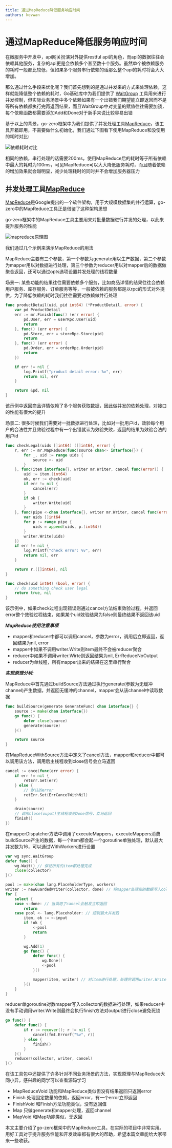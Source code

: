 ```yaml
---
title: 通过MapReduce降低服务响应时间
authors: kevwan
---
```


# 通过MapReduce降低服务响应时间

在微服务中开发中，api网关扮演对外提供restful api的角色，而api的数据往往会依赖其他服务，复杂的api更是会依赖多个甚至数十个服务。虽然单个被依赖服务的耗时一般都比较低，但如果多个服务串行依赖的话那么整个api的耗时将会大大增加。

那么通过什么手段来优化呢？我们首先想到的是通过并发来的方式来处理依赖，这样就能降低整个依赖的耗时，Go基础库中为我们提供了 [WaitGroup](https://golang.org/pkg/sync/#WaitGroup) 工具用来进行并发控制，但实际业务场景中多个依赖如果有一个出错我们期望能立即返回而不是等所有依赖都执行完再返回结果，而且WaitGroup中对变量的赋值往往需要加锁，每个依赖函数都需要添加Add和Done对于新手来说比较容易出错

基于以上的背景，go-zero框架中为我们提供了并发处理工具[MapReduce](https://github.com/zeromicro/go-zero/blob/master/core/mr/mapreduce.go)，该工具开箱即用，不需要做什么初始化，我们通过下图看下使用MapReduce和没使用的耗时对比:

![依赖耗时对比](https://raw.githubusercontent.com/zeromicro/zero-doc/main/doc/images/mr_time.png)

相同的依赖，串行处理的话需要200ms，使用MapReduce后的耗时等于所有依赖中最大的耗时为100ms，可见MapReduce可以大大降低服务耗时，而且随着依赖的增加效果就会越明显，减少处理耗时的同时并不会增加服务器压力

## 并发处理工具[MapReduce](https://github.com/zeromicro/go-zero/tree/master/core/mr)

[MapReduce](https://zh.wikipedia.org/wiki/MapReduce)是Google提出的一个软件架构，用于大规模数据集的并行运算，go-zero中的MapReduce工具正是借鉴了这种架构思想  

go-zero框架中的MapReduce工具主要用来对批量数据进行并发的处理，以此来提升服务的性能  

![mapreduce原理图](https://raw.githubusercontent.com/zeromicro/zero-doc/main/doc/images/mr.png)

我们通过几个示例来演示MapReduce的用法  

MapReduce主要有三个参数，第一个参数为generate用以生产数据，第二个参数为mapper用以对数据进行处理，第三个参数为reducer用以对mapper后的数据做聚合返回，还可以通过opts选项设置并发处理的线程数量  

场景一: 某些功能的结果往往需要依赖多个服务，比如商品详情的结果往往会依赖用户服务、库存服务、订单服务等等，一般被依赖的服务都是以rpc的形式对外提供，为了降低依赖的耗时我们往往需要对依赖做并行处理  

```go
func productDetail(uid, pid int64) (*ProductDetail, error) {
	var pd ProductDetail
	err := mr.Finish(func() (err error) {
		pd.User, err = userRpc.User(uid)
		return
	}, func() (err error) {
		pd.Store, err = storeRpc.Store(pid)
		return
	}, func() (err error) {
		pd.Order, err = orderRpc.Order(pid)
		return
	})

	if err != nil {
		log.Printf("product detail error: %v", err)
		return nil, err
	}

	return &pd, nil
}
```

该示例中返回商品详情依赖了多个服务获取数据，因此做并发的依赖处理，对接口的性能有很大的提升  

场景二: 很多时候我们需要对一批数据进行处理，比如对一批用户id，效验每个用户的合法性并且效验过程中有一个出错就认为效验失败，返回的结果为效验合法的用户id  

```go
func checkLegal(uids []int64) ([]int64, error) {
	r, err := mr.MapReduce(func(source chan<- interface{}) {
		for _, uid := range uids {
			source <- uid
		}
	}, func(item interface{}, writer mr.Writer, cancel func(error)) {
		uid := item.(int64)
		ok, err := check(uid)
		if err != nil {
			cancel(err)
		}
		if ok {
			writer.Write(uid)
		}
	}, func(pipe <-chan interface{}, writer mr.Writer, cancel func(error)) {
		var uids []int64
		for p := range pipe {
			uids = append(uids, p.(int64))
		}
		writer.Write(uids)
	})
	if err != nil {
        log.Printf("check error: %v", err)
		return nil, err
	}

	return r.([]int64), nil
}

func check(uid int64) (bool, error) {
	// do something check user legal
	return true, nil
}
```

该示例中，如果check过程出现错误则通过cancel方法结束效验过程，并返回error整个效验过程结束，如果某个uid效验结果为false则最终结果不返回该uid

***MapReduce使用注意事项***

* mapper和reducer中都可以调用cancel，参数为error，调用后立即返回，返回结果为nil, error
* mapper中如果不调用writer.Write则item最终不会被reducer聚合
* reducer中如果不调用writer.Wirte则返回结果为nil, ErrReduceNoOutput
* reducer为单线程，所有mapper出来的结果在这里串行聚合

***实现原理分析:***

MapReduce中首先通过buildSource方法通过执行generate(参数为无缓冲channel)产生数据，并返回无缓冲的channel，mapper会从该channel中读取数据

```go
func buildSource(generate GenerateFunc) chan interface{} {
    source := make(chan interface{})
    go func() {
        defer close(source)
        generate(source)
    }()

    return source
}
```

在MapReduceWithSource方法中定义了cancel方法，mapper和reducer中都可以调用该方法，调用后主线程收到close信号会立马返回  

```go
cancel := once(func(err error) {
    if err != nil {
        retErr.Set(err)
    } else {
        // 默认的error
        retErr.Set(ErrCancelWithNil)
    }

    drain(source)
    // 调用close(ouput)主线程收到Done信号，立马返回
    finish()
})
```

在mapperDispatcher方法中调用了executeMappers，executeMappers消费buildSource产生的数据，每一个item都会起一个goroutine单独处理，默认最大并发数为16，可以通过WithWorkers进行设置  

```go
var wg sync.WaitGroup
defer func() {
    wg.Wait() // 保证所有的item都处理完成
    close(collector)
}()

pool := make(chan lang.PlaceholderType, workers)
writer := newGuardedWriter(collector, done) // 将mapper处理完的数据写入collector
for {
    select {
    case <-done: // 当调用了cancel会触发立即返回
        return
    case pool <- lang.Placeholder: // 控制最大并发数
        item, ok := <-input
        if !ok {
            <-pool
            return
        }

        wg.Add(1)
        go func() {
            defer func() {
                wg.Done()
                <-pool
            }()

            mapper(item, writer) // 对item进行处理，处理完调用writer.Write把结果写入collector对应的channel中
        }()
    }
}
```

reducer单goroutine对数mapper写入collector的数据进行处理，如果reducer中没有手动调用writer.Write则最终会执行finish方法对output进行close避免死锁

```go
go func() {
    defer func() {
        if r := recover(); r != nil {
            cancel(fmt.Errorf("%v", r))
        } else {
            finish()
        }
    }()
    reducer(collector, writer, cancel)
}()
```

在该工具包中还提供了许多针对不同业务场景的方法，实现原理与MapReduce大同小异，感兴趣的同学可以查看源码学习

* MapReduceVoid 功能和MapReduce类似但没有结果返回只返回error
* Finish 处理固定数量的依赖，返回error，有一个error立即返回
* FinishVoid 和Finish方法功能类似，没有返回值
* Map 只做generate和mapper处理，返回channel
* MapVoid 和Map功能类似，无返回

本文主要介绍了go-zero框架中的MapReduce工具，在实际的项目中非常实用。用好工具对于提升服务性能和开发效率都有很大的帮助，希望本篇文章能给大家带来一些收获。
